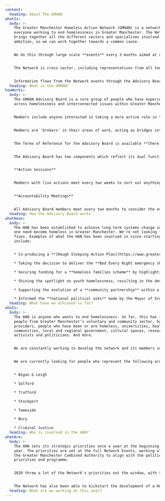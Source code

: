 ```yaml
---
content:
  heading: About The GMHAN
whatIs:
  body: >-
    The Greater Manchester Homeless Action Network (GMHAN) is a network for
    everyone working to end homelessness in Greater Manchester. The Network
    brings together all the different sectors and specialisms involved in this
    ambition, so we can work together towards a common cause. 


    We do this through large scale **events** every 3 months aimed at co-designing Greater Manchester's homelessness **policy** and showcasing **best practice.** We also have an Advisory Board to work on topics raised in between events and promote the Network's voice on the GM Homelessness Programme Board (which is where decisions are made). 


    The Network is cross sector, including representatives from all ten Greater Manchester boroughs. Most importantly, it operated on the basis of 'community development' and co-production*, bringing people together to work side by side rather than alone or in hierarchies.


    Information flows from the Network events through the Advisory Board to the Programme Board and operational teams delivering services or interventions. It also comes back the other way in a continual feedback loop. 
  heading: What is the GMHAN?
howWorks:
  body: >-
    The GMHAN Advisory Board is a core group of people who have experience
    across homelessness and interconnected issues within Greater Manchester.


    Members include anyone interested in taking a more active role in the organisation of the GMHAN and in strengthening a community development approach to ending homelessness.


    Members are 'brokers' in their areas of work, acting as bridges into their sector to ensure there is an exchange of information and knowledge from the ground up and vice versa. They currently include voluntary sector partnership managers, Combined Authority officers, faith leaders, university researchers, co-production experts and housing provider representatives. The ambition is for this membership to expand to fill gaps in all specialisms and geographical areas.


    The Terms of Reference for the Advisory Board is available **[here](https://gmhan.netlify.com/assets/uploads/gmhan-advisory-board-terms-of-reference.pdf).**


    The Advisory Board has two components which reflect its dual functions of action:


    **Action Sessions**


    Members with live actions meet every two weeks to sort out anything which needs to be done, including communications to the Network, co-designing network events and supporting local partnership developments.


    **Accountability Meetings**


    All Advisory Board members meet every two months to consider the overall direction and take key decisions on the basis of feedback from the Network. This is also a chance to update and inform others about relevant activities within each member's area of expertise and experience.
  heading: How the Advisory Board works
whatHave:
  body: >-
    The HAN has been established to achieve long-term systems change so that no
    one need become homeless in Greater Manchester. We're not looking for quick
    fixes. Examples of what the HAN has been involved in since starting in 2017
    include:


    * Co-producing a **[Rough Sleeping Action Plan](https://www.greatermanchester-ca.gov.uk/media/1234/homeless-action-network-strategy.pdf)** for the city.

    * Taking the decision to deliver the **Bed Every Night emergency shelter scheme**, which has halved rough sleeping in Greater Manchester.

    * Securing funding for a **homeless families scheme** by highlighting the issue with Mayor Andy Burnham and the GM Programme Board.

    * Shining the spotlight on youth homelessness, resulting in the development of a **Youth Homelessness Social Impact Bond** programme focused on this issue.

    * Supporting the evolution of a **community partnership** within a a local borough to work alongside and receive funding from the Local Authority.

    * Informed the **national political asks** made by the Mayor of Greater Manchester to parties during the 2019 General Election
  heading: What have we achieved so far?
whoIs:
  body: >-
    The HAN is anyone who wants to end homelessness. So far, this has included
    people from Greater Manchester’s voluntary and community sector, housing
    providers, people who have been or are homeless, universities, health, faith
    communities, local and regional government, cultural spaces, researchers,
    activists and politicians. And more.


    We are constantly working to develop the network and its members so this is not a finite list, if you would like to be involved in the network, either by attending events or in the Advisory Board, contact us on [info@gmhan.net](mailto:info@gmhan.net).


    We are currently looking for people who represent the following areas or knowledge:


    * Wigan & Leigh

    * Salford

    * Trafford

    * Stockport

    * Tameside

    * Bury

    * Criminal Justice
  heading: Who is involved in the HAN?
whatAre:
  body: >-
    The HAN sets its strategic priorities once a year at the beginning of the
    year. The priorities are set at the full Network Events, working alongside
    the Greater Manchester Combined Authority to align with the political
    priorities and programme.


    2020 threw a lot of the Network's priorities out the window, with the focus going on the immediate COVID response, knitting together the different components of this, sustaining the increased partnership working which came out of it, and what longer term changes were needed longer term.


    The Network has also been able to kickstart the development of a Homelessness Prevention Strategy through 'Legislative Theatre' sessions which will continue into the New Year. On top of this, focused workshops on issues like Women's Homelessness, Prison release and A Bed Every Night ongoing development have been hosted with partners.
  heading: What are we working on this year?
---
```

